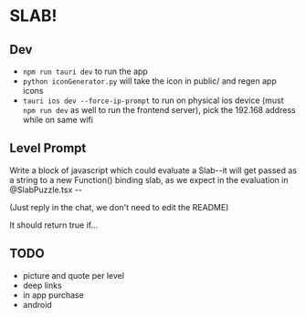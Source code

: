# SLAB!

## Dev
- `npm run tauri dev` to run the app
- `python iconGenerator.py` will take the icon in public/ and regen app icons
- `tauri ios dev --force-ip-prompt` to run on physical ios device (must `npm run dev` as well to run the frontend server), pick the 192.168 address while on same wifi

## Level Prompt

Write a block of javascript which could evaluate a Slab--it will get passed as a string to a new Function() binding slab, as we expect in the evaluation in @SlabPuzzle.tsx --

(Just reply in the chat, we don't need to edit the README)

It should return true if...

## TODO
- picture and quote per level
- deep links
- in app purchase
- android

